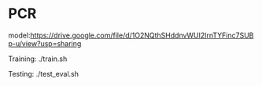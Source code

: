 # PCR

model:https://drive.google.com/file/d/1O2NQthSHddnvWUI2lrnTYFinc7SUBp-u/view?usp=sharing

Training: ./train.sh

Testing: ./test_eval.sh
